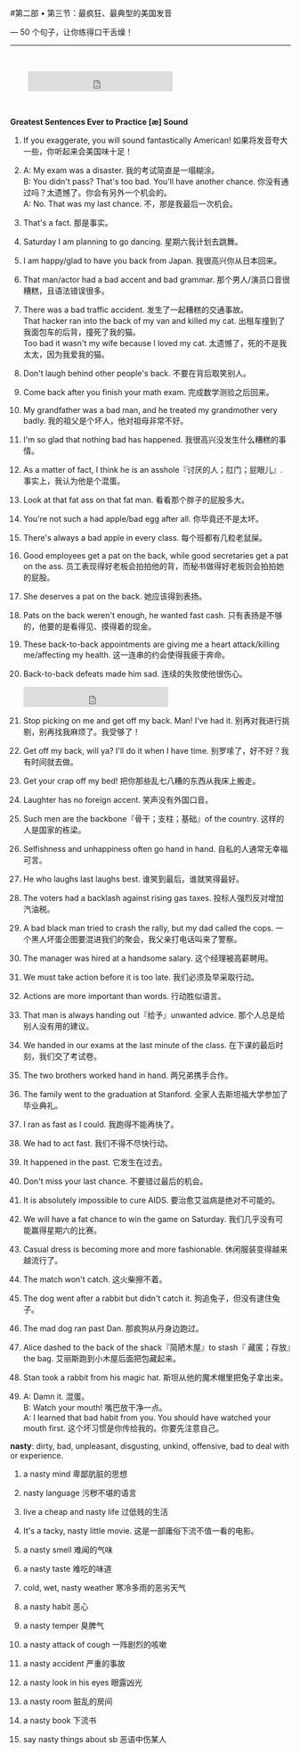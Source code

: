 #第二部 • 第三节：最疯狂、最典型的美国发音

— 50 个句子，让你练得口干舌燥！

---

  <div style="padding: 32px">
  <iframe height="36" width="260" src="http://www.ximalaya.com/swf/sound/orange.swf?id=13139265" frameborder=0 allowfullscreen></iframe>
  </div>

<strong>Greatest Sentences Ever to Practice [æ] Sound</strong>

1. If you exaggerate, you will sound fantastically American! 如果将发音夸大一些，你听起来会美国味十足！

2. A: My exam was a disaster. 我的考试简直是一塌糊涂。  
B: You didn't pass? That's too bad. You'll have another chance. 你没有通过吗？太遗憾了。你会有另外一个机会的。  
A: No. That was my last chance. 不，那是我最后一次机会。

3. That's a fact. 那是事实。

4. Saturday I am planning to go dancing. 星期六我计划去跳舞。

5. I am happy/glad to have you back from Japan. 我很高兴你从日本回来。

6. That man/actor had a bad accent and bad grammar. 那个男人/演员口音很糟糕，且语法错误很多。

7. There was a bad traffic accident. 发生了一起糟糕的交通事故。  
That hacker ran into the back of my van and killed my cat. 出租车撞到了我面包车的后背，撞死了我的猫。  
Too bad it wasn't my wife because I loved my cat. 太遗憾了，死的不是我太太，因为我爱我的猫。

8. Don't laugh behind other people's back. 不要在背后取笑别人。

9. Come back after you finish your math exam. 完成数学测验之后回来。

10. My grandfather was a bad man, and he treated my grandmother very badly. 我的祖父是个坏人，他对祖母非常不好。

11. I'm so glad that nothing bad has happened. 我很高兴没发生什么糟糕的事情。

12. As a matter of fact, I think he is an asshole『讨厌的人；肛门；屁眼儿』. 事实上，我认为他是个混蛋。

13. Look at that fat ass on that fat man. 看看那个胖子的屁股多大。

14. You're not such a had apple/bad egg after all. 你毕竟还不是太坏。

15. There's always a bad apple in every class. 每个班都有几粒老鼠屎。

16. Good employees get a pat on the back, while good secretaries get a pat on the ass. 员工表现得好老板会拍拍他的背，而秘书做得好老板则会拍拍她的屁股。

17. She deserves a pat on the back. 她应该得到表扬。

18. Pats on the back weren't enough, he wanted fast cash. 只有表扬是不够的，他要的是看得见、摸得着的现金。

19. These back-to-back appointments are giving me a heart attack/killing me/affecting my health. 这一连串的约会使得我疲于奔命。

20. Back-to-back defeats made him sad. 连续的失败使他很伤心。

    <iframe height="36" width="260" src="http://www.ximalaya.com/swf/sound/orange.swf?id=13139266" frameborder=0 allowfullscreen></iframe>

21. Stop picking on me and get off my back. Man! I've had it. 别再对我进行挑剔，别再找我麻烦了。我受够了！

22. Get off my back, will ya? I'll do it when I have time. 别罗嗦了，好不好？我有时间就去做。

23. Get your crap off my bed! 把你那些乱七八糟的东西从我床上搬走。

24. Laughter has no foreign accent. 笑声没有外国口音。

25. Such men are the backbone『骨干；支柱；基础』of the country. 这样的人是国家的栋梁。

26. Selfishness and unhappiness often go hand in hand. 自私的人通常无幸福可言。

27. He who laughs last laughs best. 谁笑到最后，谁就笑得最好。

28. The voters had a backlash against rising gas taxes. 投标人强烈反对增加汽油税。

29. A bad black man tried to crash the rally, but my dad called the cops. 一个黑人坏蛋企图要混进我们的聚会，我父亲打电话叫来了警察。

30. The manager was hired at a handsome salary. 这个经理被高薪聘用。

31. We must take action before it is too late. 我们必须及早采取行动。

32. Actions are more important than words. 行动胜似语言。

33. That man is always handing out『给予』unwanted advice. 那个人总是给别人没有用的建议。

34. We handed in our exams at the last minute of the class. 在下课的最后时刻，我们交了考试卷。

35. The two brothers worked hand in hand. 两兄弟携手合作。

36. The family went to the graduation at Stanford. 全家人去斯坦福大学参加了毕业典礼。

37. I ran as fast as I could. 我跑得不能再快了。

38. We had to act fast. 我们不得不尽快行动。

39. It happened in the past. 它发生在过去。

40. Don't miss your last chance. 不要错过最后的机会。

41. It is absolutely impossible to cure AIDS. 要治愈艾滋病是绝对不可能的。

42. We will have a fat chance to win the game on Saturday. 我们几乎没有可能赢得星期六的比赛。

43. Casual dress is becoming more and more fashionable. 休闲服装变得越来越流行了。

44. The match won't catch. 这火柴擦不着。

45. The dog went after a rabbit but didn't catch it. 狗追兔子，但没有逮住兔子。

46. The mad dog ran past Dan. 那疯狗从丹身边跑过。

47. Alice dashed to the back of the shack『简陋木屋』to stash『 藏匿；存放』the bag. 艾丽斯跑到小木屋后面把包藏起来。

48. Stan took a rabbit from his magic hat. 斯坦从他的魔术帽里把兔子拿出来。

49. A: Damn it. 混蛋。  
B: Watch your mouth! 嘴巴放干净一点。  
A: I learned that bad habit from you. You should have watched your mouth first. 这个坏习惯是你传给我的。你要先注意自己。

**nasty**: dirty, bad, unpleasant, disgusting, unkind, offensive, bad to deal with or experience.

1. a nasty mind 卑鄙肮脏的思想

2. nasty language 污秽不堪的语言

3. live a cheap and nasty life 过低贱的生活

5. It's a tacky, nasty little movie. 这是一部庸俗下流不值一看的电影。

6. a nasty smell 难闻的气味

7. a nasty taste 难吃的味道

8. cold, wet, nasty weather 寒冷多雨的恶劣天气

9. a nasty habit 恶心

10. a nasty temper 臭脾气

11. a nasty attack of cough 一阵剧烈的咳嗽

12. a nasty accident 严重的事故

13. a nasty look in his eyes 眼露凶光

14. a nasty room 脏乱的房间

15. a nasty book 下流书

16. say nasty things about sb 恶语中伤某人
